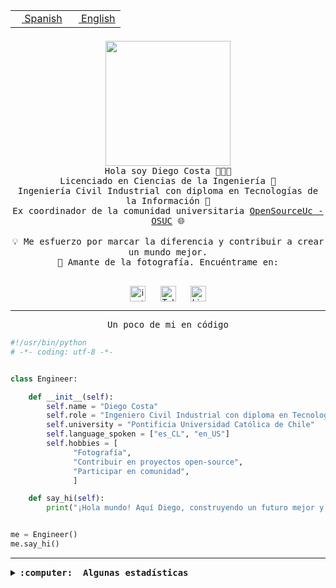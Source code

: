 <table border="0"  align="right">
 <tr><td><a href="README.md"><img src="https://upload.wikimedia.org/wikipedia/commons/thumb/8/89/Bandera_de_Espa%C3%B1a.svg/1200px-Bandera_de_Espa%C3%B1a.svg.png" height="10"> Spanish</a></td>
 <td><a href="README.en.md"><img src="https://upload.wikimedia.org/wikipedia/commons/a/a4/Flag_of_the_United_States.svg" height="10"> English</a></td></tr>
</table><br><br><br>

<p align="center">
  <img src="https://github.com/diegocostares/diegocostares/blob/main/Images/aaa2.gif?raw=true" height="200px" weight="200px">
  <br><samp>
    Hola soy Diego Costa 👨🏻‍💻<br>
    Licenciado en Ciencias de la Ingeniería 🤖<br>
    Ingeniería Civil Industrial con diploma en Tecnologías de la Información 🧠<br>
    Ex coordinador de la comunidad universitaria <a href="https://github.com/open-source-uc">OpenSourceUc - OSUC</a> 🌐<br>
  <br>
    💡 Me esfuerzo por marcar la diferencia y contribuir a crear un mundo mejor.<br>
    📸 Amante de la fotografía. Encuéntrame en: <br>
  <br></samp>
</p>

<p align="center">
   <a href="https://instagram.com/diegocosta_no" target="blank">
      <img align="center" src="https://cdn.jsdelivr.net/npm/simple-icons@3.0.1/icons/instagram.svg" alt="instagram" height="25px" width="25px" />
      &#8203;
   </a>
   &nbsp; &nbsp; &nbsp;
   <a href="https://t.me/diegocosta_no" target="blank">
      <img align="center" alt="Telegram" width="25px" src="https://icons-for-free.com/iconfiles/png/512/Telegram-1324888767380505522.png" />
      &#8203;
   </a>
   &nbsp; &nbsp; &nbsp;
   <a href="https://www.linkedin.com/in/diegocostar/" target="blank">
      <img align="center" alt="LinkedIn" width="25px" src="https://img.icons8.com/metro/452/linkedin.png" />
      &#8203;
   </a>
</p>

---

<p align="center"><front size="25"><samp>Un poco de mi en código</samp></front></p>

```python
#!/usr/bin/python
# -*- coding: utf-8 -*-


class Engineer:

    def __init__(self):
        self.name = "Diego Costa"
        self.role = "Ingeniero Civil Industrial con diploma en Tecnologías de la Información"
        self.university = "Pontificia Universidad Católica de Chile"
        self.language_spoken = ["es_CL", "en_US"]
        self.hobbies = [
              "Fotografía",
              "Contribuir en proyectos open-source",
              "Participar en comunidad",
              ]

    def say_hi(self):
        print("¡Hola mundo! Aquí Diego, construyendo un futuro mejor y cambiando el mundo.")


me = Engineer()
me.say_hi()
```

---

<details>
  <summary><b><samp>:computer: &nbsp;Algunas estadísticas</samp></b></summary>
  <br/></p>

<!--START_SECTION:waka-->
![Code Time](http://img.shields.io/badge/Code%20Time-1%2C753%20hrs%2020%20mins-blue)

📅 **Soy más productivo los Miércoles** 

```text
Lunes                    10353 commits       ██░░░░░░░░░░░░░░░░░░░░░░░   06.38 % 
Martes                   5463 commits        █░░░░░░░░░░░░░░░░░░░░░░░░   03.37 % 
Miércoles                52052 commits       ████████░░░░░░░░░░░░░░░░░   32.09 % 
Jueves                   42620 commits       ███████░░░░░░░░░░░░░░░░░░   26.28 % 
Viernes                  46357 commits       ███████░░░░░░░░░░░░░░░░░░   28.58 % 
Sábado                   4995 commits        █░░░░░░░░░░░░░░░░░░░░░░░░   03.08 % 
Domingo                  363 commits         ░░░░░░░░░░░░░░░░░░░░░░░░░   00.22 % 
```


📊 **Esta semana me dediqué a** 

```text
🐱‍💻 Proyectos: 
BetpracticeSpider        7 hrs 7 mins        ████████████░░░░░░░░░░░░░   47.34 % 
buk-webapp               4 hrs 33 mins       ████████░░░░░░░░░░░░░░░░░   30.34 % 
hackathon                1 hr 28 mins        ██░░░░░░░░░░░░░░░░░░░░░░░   09.79 % 
intento1                 50 mins             █░░░░░░░░░░░░░░░░░░░░░░░░   05.55 % 
Introducción a la Progra38 mins             █░░░░░░░░░░░░░░░░░░░░░░░░   04.23 % 
```


 Last Updated on 10/08/2024 20:59:29 UTC
<!--END_SECTION:waka-->

<p align="center"> <img src="https://github-readme-stats.vercel.app/api?username=diegocostares&show_icons=true&theme=ayu-mirage" alt="abhisheknaiidu" /></p>

</details>
